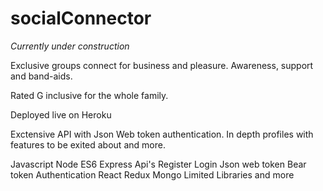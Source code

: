 # socialConnector
*Currently under construction*

Exclusive groups connect for business and pleasure.
Awareness, support and band-aids.

Rated G inclusive for the whole family.

Deployed live on Heroku

Exctensive API with Json Web token authentication. In depth profiles with features to be exited about and more.

Javascript
Node
ES6
Express
Api's
Register
Login
Json web token
Bear token
Authentication
React
Redux
Mongo
Limited Libraries
and more
